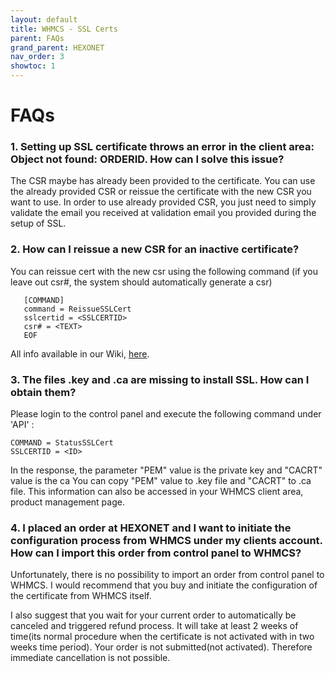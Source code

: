 ```yaml
---
layout: default
title: WHMCS - SSL Certs
parent: FAQs
grand_parent: HEXONET
nav_order: 3
showtoc: 1
---
```


# FAQs

### 1. Setting up SSL certificate throws an error in the client area: Object not found: ORDERID. How can I solve this issue?

The CSR maybe has already been provided to the certificate. You can use the already provided CSR or reissue the certificate with the new CSR you want to use.
In order to use already provided CSR, you just need to simply validate the email you received at validation email you provided during the setup of SSL.

### 2. How can I reissue a new CSR for an inactive certificate?

You can reissue cert with the new csr using the following command (if you leave out csr#, the system should automatically generate a csr)

       [COMMAND]
       command = ReissueSSLCert
       sslcertid = <SSLCERTID>
       csr# = <TEXT>
       EOF

All info available in our Wiki, [here](//wiki.hexonet.net/wiki/SSL#tab=Other_commands__28API_29).

### 3. The files .key and .ca are missing to install SSL. How can I obtain them?

Please login to the control panel and execute the following command under 'API' :

    COMMAND = StatusSSLCert
    SSLCERTID = <ID>

In the response, the parameter "PEM" value is the private key and "CACRT" value is the ca
You can copy "PEM" value to .key file and "CACRT" to .ca file.
This information can also be accessed in your WHMCS client area, product management page.

### 4. I placed an order at HEXONET and I want to initiate the configuration process from WHMCS under my clients account. How can I import this order from control panel to WHMCS?

Unfortunately, there is no possibility to import an order from control panel to WHMCS.
I would recommend that you buy and initiate the configuration of the certificate from WHMCS itself.

I also suggest that you wait for your current order to automatically be canceled and triggered refund process. It will take at least 2 weeks of time(its normal procedure when the certificate is not activated with in two weeks time period). Your order is not submitted(not activated). Therefore immediate cancellation is not possible.



